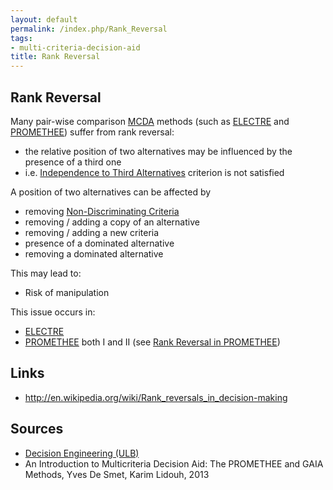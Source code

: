 ```yaml
---
layout: default
permalink: /index.php/Rank_Reversal
tags:
- multi-criteria-decision-aid
title: Rank Reversal
---
```

## Rank Reversal
Many pair-wise comparison [MCDA](MCDA) methods (such as [ELECTRE](ELECTRE) and [PROMETHEE](PROMETHEE)) suffer from rank reversal:
- the relative position of two alternatives may be influenced by the presence of a third one  
- i.e. [Independence to Third Alternatives](Independence_to_Third_Alternatives) criterion is not satisfied

A position of two alternatives can be affected by 
- removing [Non-Discriminating Criteria](Non-Discriminating_Criteria) 
- removing / adding a copy of an alternative
- removing / adding a new criteria
- presence of a dominated alternative
- removing a dominated alternative

This may lead to:
- Risk of manipulation 


This issue occurs in:
- [ELECTRE](ELECTRE)
- [PROMETHEE](PROMETHEE) both I and II (see [Rank Reversal in PROMETHEE](PROMETHEE_Rank_Reversal))


## Links
- http://en.wikipedia.org/wiki/Rank_reversals_in_decision-making

## Sources
- [Decision Engineering (ULB)](Decision_Engineering_(ULB))
- An Introduction to Multicriteria Decision Aid: The PROMETHEE and GAIA Methods, Yves De Smet, Karim Lidouh, 2013
